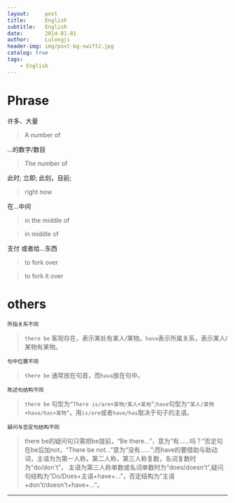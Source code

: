 ```yaml
---
layout:     post
title:      English
subtitle:   English
date:       2014-01-01
author:     Lulongji
header-img: img/post-bg-swift2.jpg
catalog: true
tags:
    - English
---
```


# Phrase

许多、大量

>A number of  

...的数字/数目

>The number of

此时; 立即; 此刻，目前;

>right now

在...中间

>in the middle of 

>in middle of

支付 或者给...东西

>to fork over

>to fork it over


# others

```所指关系不同```

> ```there be``` 客观存在，表示某处有某人/某物。```hava```表示所属关系，表示某人/某物有某物。

```句中位置不同```

> ```there be``` 通常放在句首，而```hava```放在句中。

```陈述句结构不同```

> ```there be``` 句型为```“There is/are+某物/某人+某地”```;```have```句型为```“某人/某物+have/has+某物”```。用```is/are```或者```have/has```取决于句子的主语。

```疑问与否定句结构不同```
> there be的疑问句只需把be提前，“Be there…”，意为“有……吗？”否定句在be后加not，“There be not…”意为“没有……”;而have的要借助与助动词，主语为为第一人称，第二人称，第三人称复数，名词复数时为“do/don't”， 主语为第三人称单数或名词单数时为“does/doesn't”,疑问句结构为“Do/Does+主语+have+…”，否定结构为“主语+don't/doesn't+have+…”。

--- 

